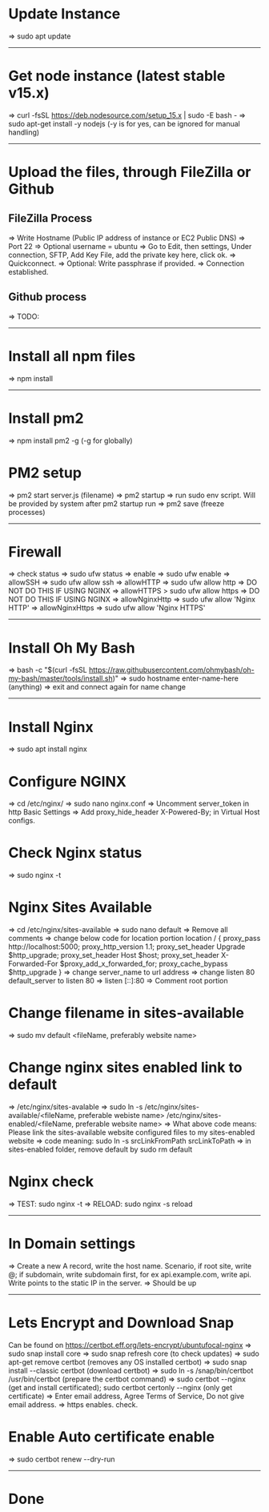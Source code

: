 # Update Instance

=> sudo apt update

---

# Get node instance (latest stable v15.x)

=> curl -fsSL https://deb.nodesource.com/setup_15.x | sudo -E bash -
=> sudo apt-get install -y nodejs (-y is for yes, can be ignored for manual handling)

---

# Upload the files, through FileZilla or Github

## FileZilla Process

=> Write Hostname (Public IP address of instance or EC2 Public DNS)
=> Port 22
=> Optional username = ubuntu
=> Go to Edit, then settings, Under connection, SFTP, Add Key File, add the private key here, click ok.
=> Quickconnect.
=> Optional: Write passphrase if provided.
=> Connection established.

## Github process

=> TODO:

---

# Install all npm files

=> npm install

---

# Install pm2

=> npm install pm2 -g (-g for globally)

# PM2 setup

=> pm2 start server.js (filename)
=> pm2 startup
=> run sudo env script. Will be provided by system after pm2 startup run
=> pm2 save (freeze processes)

---

# Firewall

=> check status => sudo ufw status
=> enable => sudo ufw enable
=> allowSSH => sudo ufw allow ssh
=> allowHTTP => sudo ufw allow http => DO NOT DO THIS IF USING NGINX
=> allowHTTPS > sudo ufw allow https => DO NOT DO THIS IF USING NGINX
=> allowNginxHttp => sudo ufw allow 'Nginx HTTP'
=> allowNginxHttps => sudo ufw allow 'Nginx HTTPS'

---

# Install Oh My Bash

=> bash -c "$(curl -fsSL https://raw.githubusercontent.com/ohmybash/oh-my-bash/master/tools/install.sh)"
=> sudo hostname enter-name-here (anything)
=> exit and connect again for name change

---

# Install Nginx

=> sudo apt install nginx

# Configure NGINX

=> cd /etc/nginx/
=> sudo nano nginx.conf
=> Uncomment server_token in http Basic Settings
=> Add proxy_hide_header X-Powered-By; in Virtual Host configs.

# Check Nginx status

=> sudo nginx -t

# Nginx Sites Available

=> cd /etc/nginx/sites-available
=> sudo nano default
=> Remove all comments
=> change below code for location portion
location / {
proxy_pass http://localhost:5000;
proxy_http_version 1.1;
proxy_set_header Upgrade $http_upgrade;
proxy_set_header Host $host;
proxy_set_header X-Forwarded-For $proxy_add_x_forwarded_for;
proxy_cache_bypass $http_upgrade
}
=> change server_name to url address
=> change listen 80 default_server to listen 80
=> listen [::]:80
=> Comment root portion

# Change filename in sites-available

=> sudo mv default <fileName, preferably website name>

# Change nginx sites enabled link to default

=> /etc/nginx/sites-avalable
=> sudo ln -s /etc/nginx/sites-available/<fileName, preferable webiste name> /etc/nginx/sites-enabled/<fileName, preferable website name>
=> What above code means: Please link the sites-available website configured files to my sites-enabled website
=> code meaning: sudo ln -s srcLinkFromPath srcLinkToPath
=> in sites-enabled folder, remove default by sudo rm default

# Nginx check

=> TEST: sudo nginx -t
=> RELOAD: sudo nginx -s reload

---

# In Domain settings

=> Create a new A record, write the host name. Scenario, if root site, write @; if subdomain, write subdomain first, for ex api.example.com, write api. Write points to the static IP in the server.
=> Should be up

---

# Lets Encrypt and Download Snap

Can be found on https://certbot.eff.org/lets-encrypt/ubuntufocal-nginx
=> sudo snap install core
=> sudo snap refresh core (to check updates)
=> sudo apt-get remove certbot (removes any OS installed certbot)
=> sudo snap install --classic certbot (download certbot)
=> sudo ln -s /snap/bin/certbot /usr/bin/certbot (prepare the certbot command)
=> sudo certbot --nginx (get and install certificated); sudo certbot certonly --nginx (only get certificate)
=> Enter email address, Agree Terms of Service, Do not give email address.
=> https enables. check.

# Enable Auto certificate enable

=> sudo certbot renew --dry-run

---

# Done

